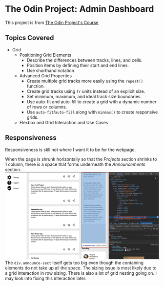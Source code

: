 # The Odin Project: Admin Dashboard
This project is from [The Odin Project's Course](https://www.theodinproject.com/lessons/node-path-intermediate-html-and-css-admin-dashboard)

## Topics Covered
- Grid
    - Positioning Grid Elements
        - Describe the differences between tracks, lines, and cells.
        - Position items by defining their start and end lines.
        - Use shorthand notation.
    - Advanced Grid Properties
        - Create multiple grid tracks more easily using the `repeat()` function.
        - Create grid tracks using `fr` units instead of an explicit size.
        - Set minimum, maximum, and ideal track size boundaries.
        - Use auto-fit and auto-fill to create a grid with a dynamic number of rows or columns.
        - Use `auto-fit`/`auto-fill` along with `minmax()` to create responsive grids.
    - Flexbox and Grid Interaction and Use Cases

## Responsiveness
Responsiveness is still not where I want it to be for the webpage.

When the page is shrunk horizontally so that the *Projects* section shrinks to 1 column, there is a space that forms underneath the *Announcements* section. ![responsive](./assets/responsiveness-screenshot.png "responsiveness")
The `div.announce-sect` itself gets too big even though the containing elements do not take up all the space. The sizing issue is most likely due to a grid interaction in row sizing. There is also a lot of grid nesting going on. I may look into fixing this interaction later.